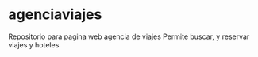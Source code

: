 # agenciaviajes
Repositorio para pagina web agencia de viajes
Permite buscar, y reservar viajes y hoteles
